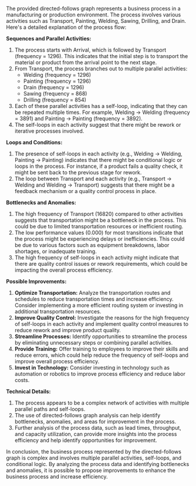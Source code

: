 The provided directed-follows graph represents a business process in a manufacturing or production environment. The process involves various activities such as Transport, Painting, Welding, Sawing, Drilling, and Drain. Here's a detailed explanation of the process flow:

**Sequences and Parallel Activities:**

1. The process starts with Arrival, which is followed by Transport (frequency = 1296). This indicates that the initial step is to transport the material or product from the arrival point to the next stage.
2. From Transport, the process branches out to multiple parallel activities:
	* Welding (frequency = 1296)
	* Painting (frequency = 1296)
	* Drain (frequency = 1296)
	* Sawing (frequency = 868)
	* Drilling (frequency = 854)
3. Each of these parallel activities has a self-loop, indicating that they can be repeated multiple times. For example, Welding -> Welding (frequency = 3891) and Painting -> Painting (frequency = 3892).
4. The self-loops in each activity suggest that there might be rework or iterative processes involved.

**Loops and Conditions:**

1. The presence of self-loops in each activity (e.g., Welding -> Welding, Painting -> Painting) indicates that there might be conditional logic or loops in the process. For instance, if a product fails a quality check, it might be sent back to the previous stage for rework.
2. The loop between Transport and each activity (e.g., Transport -> Welding and Welding -> Transport) suggests that there might be a feedback mechanism or a quality control process in place.

**Bottlenecks and Anomalies:**

1. The high frequency of Transport (16820) compared to other activities suggests that transportation might be a bottleneck in the process. This could be due to limited transportation resources or inefficient routing.
2. The low performance values (0.000) for most transitions indicate that the process might be experiencing delays or inefficiencies. This could be due to various factors such as equipment breakdowns, labor shortages, or inadequate training.
3. The high frequency of self-loops in each activity might indicate that there are quality control issues or rework requirements, which could be impacting the overall process efficiency.

**Possible Improvements:**

1. **Optimize Transportation:** Analyze the transportation routes and schedules to reduce transportation times and increase efficiency. Consider implementing a more efficient routing system or investing in additional transportation resources.
2. **Improve Quality Control:** Investigate the reasons for the high frequency of self-loops in each activity and implement quality control measures to reduce rework and improve product quality.
3. **Streamline Processes:** Identify opportunities to streamline the process by eliminating unnecessary steps or combining parallel activities.
4. **Provide Training:** Offer training to employees to improve their skills and reduce errors, which could help reduce the frequency of self-loops and improve overall process efficiency.
5. **Invest in Technology:** Consider investing in technology such as automation or robotics to improve process efficiency and reduce labor costs.

**Technical Details:**

1. The process appears to be a complex network of activities with multiple parallel paths and self-loops.
2. The use of directed-follows graph analysis can help identify bottlenecks, anomalies, and areas for improvement in the process.
3. Further analysis of the process data, such as lead times, throughput, and capacity utilization, can provide more insights into the process efficiency and help identify opportunities for improvement.

In conclusion, the business process represented by the directed-follows graph is complex and involves multiple parallel activities, self-loops, and conditional logic. By analyzing the process data and identifying bottlenecks and anomalies, it is possible to propose improvements to enhance the business process and increase efficiency.